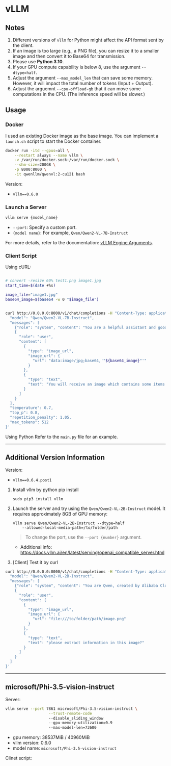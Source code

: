 
# vLLM

## Notes

1. Different versions of `vllm` for Python might affect the API format sent by the client.  
2. If an image is too large (e.g., a PNG file), you can resize it to a smaller image and then convert it to Base64 for transmission.  
3. Please use **Python 3.10**.  
4. If your GPU compute capability is below 8, use the argument `--dtype=half`.  
5. Adjust the argument `--max_model_len` that can save some memory. However, it will impact the total number of tokens (Input + Output).
6. Adjust the arguemnt `--cpu-offload-gb` that it can move some computations in the CPU. (The inference speed will be slower.)

## Usage

### Docker

I used an existing Docker image as the base image. You can implement a `launch.sh` script to start the Docker container.  

```bash
docker run -itd --gpus=all \
	--restart always --name vllm \
    -v /var/run/docker.sock:/var/run/docker.sock \
    --shm-size=200GB \
    -p 8000:8000 \
    -it qwenllm/qwenvl:2-cu121 bash
```

Version:

- `vllm==0.6.0`

### Launch a Server

```bash
vllm serve {model_name}
```

- `--port`: Specify a custom port.
- `{model name}`: For example, `Qwen/Qwen2-VL-7B-Instruct`

For more details, refer to the documentation: [vLLM Engine Arguments](https://docs.vllm.ai/en/v0.4.3/models/engine_args.html).

### Client Script

Using cURL:

```bash

# convert -resize 60% test1.png image1.jpg
start_time=$(date +%s)

image_file="image1.jpg"
base64_image=$(base64 -w 0 "$image_file")


curl http://0.0.0.0:8000/v1/chat/completions -H "Content-Type: application/json" -d '{
  "model": "Qwen/Qwen2-VL-7B-Instruct",
  "messages": [
    {"role": "system", "content": "You are a helpful assistant and good at reading the text on image. Please extract the above item and their corresponding content from the input image and return them in json format."}, 
    {
      "role": "user", 
      "content": [
        {
          "type": "image_url",
          "image_url": {
            "url": "data:image/jpg;base64,'"${base64_image}"'"
          }
        },
        {
          "type": "text",
          "text": "You will receive an image which contains some items as follow: - ID card number - issue date in English - expiry date in English"
        }
      ]
    }
  ],
  "temperature": 0.7,
  "top_p": 0.8,
  "repetition_penalty": 1.05,
  "max_tokens": 512
}'
```

Using Python
Refer to the `main.py` file for an example.

---

## Additional Version Information

Version:

- `vllm==0.6.4.post1`

1. Install vllm by python pip install

    ```
    sudo pip3 install vllm
    ```

2. Launch the server and try using the `Qwen/Qwen2-VL-2B-Instruct` model. It requires approximately 8GB of GPU memory:

    ```
    vllm serve Qwen/Qwen2-VL-2B-Instruct --dtype=half 
        --allowed-local-media-path=/to/folder/path
    ```

    >To change the port, use the `--port {number}` argument.

   - Additional info: https://docs.vllm.ai/en/latest/serving/openai_compatible_server.html

3. [Client] Test it by curl

```bash
curl http://0.0.0.0:8000/v1/chat/completions -H "Content-Type: application/json" -d '{
  "model": "Qwen/Qwen2-VL-2B-Instruct",
  "messages": [
    {"role": "system", "content": "You are Qwen, created by Alibaba Cloud. You are a helpful assistant."}, 
    {
      "role": "user", 
      "content": [
        {
          "type": "image_url",
          "image_url": {
            "url": "file:///to/folder/path/image.png"
          }
        },
        {
          "type": "text",
          "text": "please extract information in this image?"
        }
      ]
    }
  ]
}'
```

---


## microsoft/Phi-3.5-vision-instruct

Server:

```bash
vllm serve --port 7861 microsoft/Phi-3.5-vision-instruct \
				   --trust-remote-code  
				   --disable_sliding_window 
				   --gpu-memory-utilization=0.9 
				   --max-model-len=73600
```

- gpu memory: 38537MiB / 40960MiB
- vllm version: 0.6.0
- model name: `microsoft/Phi-3.5-vision-instruct`

Clinet script:
